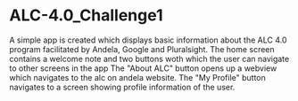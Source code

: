 # ALC-4.0_Challenge1
A simple app is created which displays basic information about the ALC 4.0 program facilitated by Andela, Google and Pluralsight.
The home screen contains a welcome note and two buttons woth which the user can navigate to other screens in the app
The "About ALC" button opens up a webview which navigates to the alc on andela website.
The "My Profile" button navigates to a screen showing profile information of the user.

